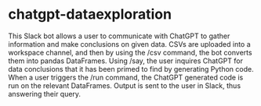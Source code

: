 # chatgpt-dataexploration

This Slack bot allows a user to communicate with ChatGPT to gather information and make conclusions on given data. 
CSVs are uploaded into a workspace channel, and then by using the /csv command, the bot converts them into pandas DataFrames. 
Using /say, the user inquires ChatGPT for data conclusions that it has been primed to find by generating Python code. 
When a user triggers the /run command, the ChatGPT generated code is run on the relevant DataFrames. 
Output is sent to the user in Slack, thus answering their query.
